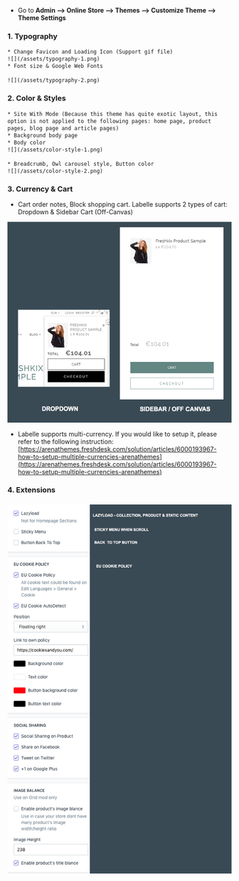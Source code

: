* Go to **Admin --&gt; Online Store --&gt; Themes --&gt; Customize Theme --&gt; Theme Settings**

### 1. Typography
    * Change Favicon and Loading Icon (Support gif file)
    ![](/assets/typography-1.png)
    * Font size & Google Web Fonts
    
    ![](/assets/typography-2.png)

### 2. Color & Styles
    * Site With Mode (Because this theme has quite exotic layout, this option is not applied to the following pages: home page, product pages, blog page and article pages)
    * Background body page
    * Body color
    ![](/assets/color-style-1.png)
    
    * Breadcrumb, Owl carousel style, Button color
    ![](/assets/color-style-2.png)


### 3. Currency & Cart

* Cart order notes, Block shopping cart. Labelle supports 2 types of cart: Dropdown & Sidebar Cart \(Off-Canvas\)

![](/assets/cart.jpg)



* Labelle supports multi-currency. If you would like to setup it, please refer to the following instruction: [https://arenathemes.freshdesk.com/solution/articles/6000193967-how-to-setup-multiple-currencies-arenathemes](https://arenathemes.freshdesk.com/solution/articles/6000193967-how-to-setup-multiple-currencies-arenathemes)

### 4. Extensions

### ![](/assets/extension.png)



